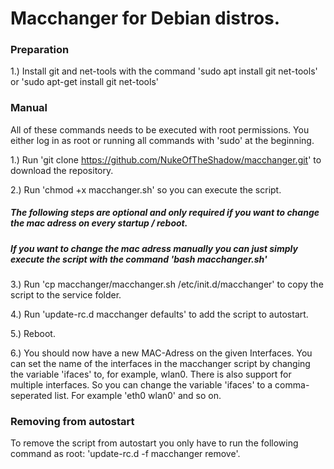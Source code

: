 # Macchanger for Debian distros.


### Preparation

1.) Install git and net-tools with the command 'sudo apt install git net-tools' or 'sudo apt-get install git net-tools'


### Manual

All of these commands needs to be executed with root permissions. You either log in as root or running all commands with 'sudo' at the beginning.

1.) Run 'git clone https://github.com/NukeOfTheShadow/macchanger.git' to download the repository.

2.) Run 'chmod +x macchanger.sh' so you can execute the script.

##### The following steps are optional and only required if you want to change the mac adress on every startup / reboot.
##### If you want to change the mac adress manually you can just simply execute the script with the command 'bash macchanger.sh'

3.) Run 'cp macchanger/macchanger.sh /etc/init.d/macchanger' to copy the script to the service folder.

4.) Run 'update-rc.d macchanger defaults' to add the script to autostart.

5.) Reboot.

6.) You should now have a new MAC-Adress on the given Interfaces.
You can set the name of the interfaces in the macchanger script by changing the variable 'ifaces' to, for example, wlan0. There is also support for multiple interfaces. So you can change the variable 'ifaces' to a comma-seperated list. For example 'eth0 wlan0' and so on.


### Removing from autostart

To remove the script from autostart you only have to run the following command as root: 'update-rc.d -f macchanger remove'.
